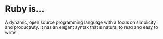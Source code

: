 # Ruby is...

A dynamic, open source programming language with a focus on simplicity and productivity. It has an elegant syntax that is natural to read and easy to write!
